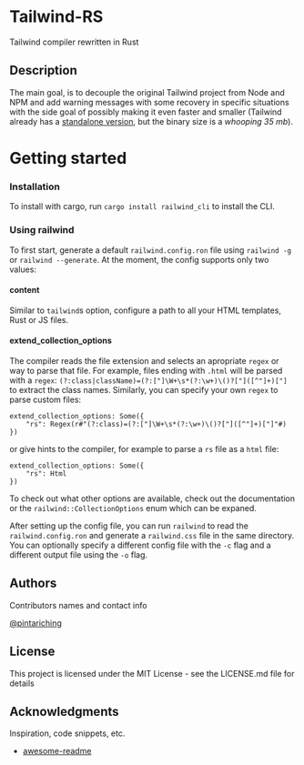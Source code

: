 # Tailwind-RS

Tailwind compiler rewritten in Rust

## Description

The main goal, is to decouple the original Tailwind project from Node and NPM and add warning messages with some recovery in specific situations with the side goal of possibly making it even faster and smaller (Tailwind already has a [standalone version](https://tailwindcss.com/blog/standalone-cli), but the binary size is a *whooping 35 mb*).

# Getting started

### Installation

To install with cargo, run `cargo install railwind_cli` to install the CLI.

### Using railwind

To first start, generate a default `railwind.config.ron` file using `railwind -g` or `railwind --generate`. At the moment, the config supports only two values:

#### **content**
Similar to `tailwind`s option, configure a path to all your HTML templates, Rust or JS files.
#### **extend_collection_options**
The compiler reads the file extension and selects an apropriate `regex` or way to parse that file. For example, files ending with `.html` will be parsed with a `regex`: `(?:class|className)=(?:["]\W+\s*(?:\w+)\()?["]([^"]+)["]` to extract the class names. Similarly, you can specify your own `regex` to parse custom files:

```
extend_collection_options: Some({
    "rs": Regex(r#"(?:class)=(?:["]\W+\s*(?:\w+)\()?["]([^"]+)["]"#)
})
```
or give hints to the compiler, for example to parse a `rs` file as a `html` file:

```
extend_collection_options: Some({
    "rs": Html
})
```

To check out what other options are available, check out the documentation or the `railwind::CollectionOptions` enum which can be expaned.

After setting up the config file, you can run `railwind` to read the `railwind.config.ron` and generate a `railwind.css` file in the same directory. You can optionally specify a different config file with the `-c` flag and a different output file using the `-o` flag. 

## Authors

Contributors names and contact info

[@pintariching](https://github.com/pintariching)

## License

This project is licensed under the MIT License - see the LICENSE.md file for details

## Acknowledgments

Inspiration, code snippets, etc.
* [awesome-readme](https://github.com/matiassingers/awesome-readme)
